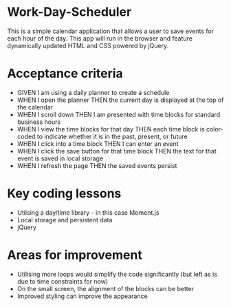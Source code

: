 # Work-Day-Scheduler

This is a simple calendar application that allows a user to save events for each hour of the day. This app will run in the browser and feature dynamically updated HTML and CSS powered by jQuery.

# Acceptance criteria

* GIVEN I am using a daily planner to create a schedule
* WHEN I open the planner
THEN the current day is displayed at the top of the calendar
* WHEN I scroll down
THEN I am presented with time blocks for standard business hours
* WHEN I view the time blocks for that day
THEN each time block is color-coded to indicate whether it is in the past, present, or future
* WHEN I click into a time block
THEN I can enter an event
* WHEN I click the save button for that time block
THEN the text for that event is saved in local storage
* WHEN I refresh the page
THEN the saved events persist

# Key coding lessons

* Utilsing a day/time library - in this case Moment.js
* Local storage and persistent data
* jQuery

# Areas for improvement
* Utilising more loops would simplify the code significantly (but left as is due to time constraints for now)
* On the small screen, the alignment of the blocks can be better
* Improved styling can improve the appearance
